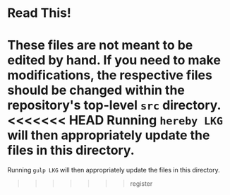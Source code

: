 # Read This!

**These files are not meant to be edited by hand.**
If you need to make modifications, the respective files should be changed within the repository's top-level `src` directory.
<<<<<<< HEAD
Running `hereby LKG` will then appropriately update the files in this directory.
=======
Running `gulp LKG` will then appropriately update the files in this directory.
>>>>>>> register
